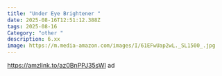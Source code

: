 ```yaml
---
title: "Under Eye Brightener "
date: 2025-08-16T12:51:12.388Z
tags: 2025-08-16
Category: "other "
description: 6.xx
image: https://m.media-amazon.com/images/I/61EFwUap2wL._SL1500_.jpg
---
```

https://amzlink.to/az0BnPPJ35sWl ad